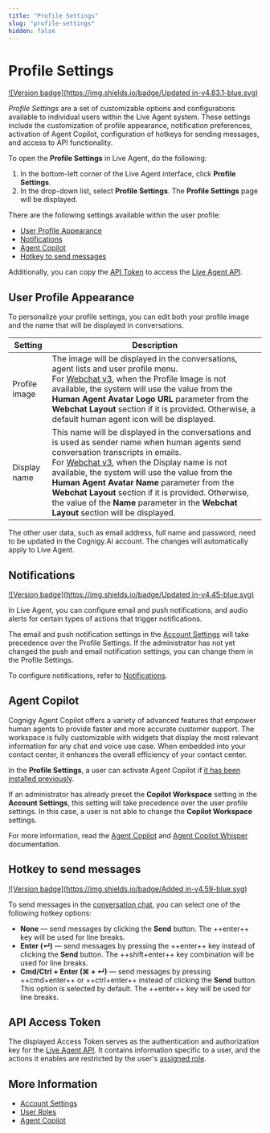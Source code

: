 ```yaml
---
title: "Profile Settings" 
slug: "profile-settings" 
hidden: false 
---
```


# Profile Settings

[![Version badge](https://img.shields.io/badge/Updated in-v4.83.1-blue.svg)](../release-notes/4.83.md)

_Profile Settings_ are a set of customizable options and configurations available to individual users within the Live Agent system. These settings include the customization of profile appearance, notification preferences, activation of Agent Copilot, configuration of hotkeys for sending messages, and access to API functionality.

To open the **Profile Settings** in Live Agent, do the following:

1. In the bottom-left corner of the Live Agent interface, click **Profile Settings**.
2. In the drop-down list, select **Profile Settings**. The **Profile Settings** page will be displayed.

There are the following settings available within the user profile:

- [User Profile Appearance](#user-profile-appearance)
- [Notifications](#notifications)
- [Agent Copilot](#agent-copilot)
- [Hotkey to send messages](#hotkey-to-send-messages)

Additionally, you can copy the [API Token](#api-access-token) to access the [Live Agent API](https://liveagent-trial.cognigy.ai/openapi).

## User Profile Appearance

To personalize your profile settings, you can edit both your profile image and the name that will be displayed in conversations.

| Setting       | Description                                                                                                                                                                                                                                                                                                                                                                                                                                                                                 |
|---------------|---------------------------------------------------------------------------------------------------------------------------------------------------------------------------------------------------------------------------------------------------------------------------------------------------------------------------------------------------------------------------------------------------------------------------------------------------------------------------------------------|
| Profile image | The image will be displayed in the conversations, agent lists and user profile menu.<br> For [Webchat v3](../webchat/v3/configuration.md#webchat-layout), when the Profile Image is not available, the system will use the value from the **Human Agent Avatar Logo URL** parameter from the **Webchat Layout** section if it is provided. Otherwise, a default human agent icon will be displayed.                                                                                         |
| Display name  | This name will be displayed in the conversations and is used as sender name when human agents send conversation transcripts in emails.<br> For [Webchat v3](../webchat/v3/configuration.md#webchat-layout), when the Display name is not available, the system will use the value from the **Human Agent Avatar Name** parameter from the **Webchat Layout** section if it is provided. Otherwise, the value of the **Name** parameter in the **Webchat Layout** section will be displayed. |

The other user data, such as email address, full name and password, need to be updated in the Cognigy.AI account. The changes will automatically apply to Live Agent.

## Notifications

[![Version badge](https://img.shields.io/badge/Updated in-v4.45-blue.svg)](../release-notes/4.45.md)

In Live Agent, you can configure email and push notifications, and audio alerts for certain types of actions that trigger notifications.

The email and push notification settings in the [Account Settings](notifications.md#configure-notifications-at-the-account-level) will take precedence over the Profile Settings.
If the administrator has not yet changed the push and email notification settings, you can change them in the Profile Settings.

To configure notifications, refer to [Notifications](notifications.md#configure-notifications-at-the-user-profile-level).

## Agent Copilot

Cognigy Agent Copilot offers a variety of advanced features that empower human agents to provide faster and more accurate customer support. The workspace is fully customizable with widgets that display the most relevant information for any chat and voice use case. When embedded into your contact center, it enhances the overall efficiency of your contact center.

In the **Profile Settings**, a user can activate Agent Copilot if [it has been installed previously](../ai-copilot/getting-started.md).

If an administrator has already preset the **Copilot Workspace** setting in the **Account Settings**,
this setting will take precedence over the user profile settings.
In this case, a user is not able to change the **Copilot Workspace** settings.

For more information, read the [Agent Copilot](assistants/ai-copilot.md) and [Agent Copilot Whisper](assistants/ai-copilot-whisper.md) documentation.

## Hotkey to send messages

[![Version badge](https://img.shields.io/badge/Added in-v4.59-blue.svg)](../release-notes/4.59.md)

To send messages in the [conversation chat](conversation/overview.md), you can select one of the following hotkey options:

- **None** — send messages by clicking the **Send** button. The ++enter++ key will be used for line breaks.
- **Enter (↵)** — send messages by pressing the ++enter++ key instead of clicking the **Send** button. The ++shift+enter++ key combination will be used for line breaks.
- **Cmd/Ctrl + Enter (⌘ + ↵)** — send messages by pressing ++cmd+enter++ or ++ctrl+enter++ instead of clicking the **Send** button. This option is selected by default. The ++enter++ key will be used for line breaks.

## API Access Token

The displayed Access Token serves as the authentication and authorization key for the [Live Agent API](https://liveagent-trial.cognigy.ai/openapi). It contains information specific to a user, and the actions it enables are restricted by the user's [assigned role](roles.md).

## More Information

- [Account Settings](settings/account-settings.md)
- [User Roles](roles.md)
- [Agent Copilot](../ai-copilot/overview.md)